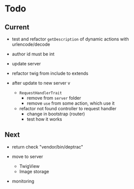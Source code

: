 # Todo

## Current

- test and refactor `getDescription` of dynamic actions with urlencode/decode
- author id must be int
- update server
- refactor twig from include to extends

- after update to new server v
  - `RequestHandlerTrait`
    - remove from `server` folder
    - remove `use` from some action, which use it
  - refactor not found controller to request handler
    - change in bootstrap (router)
    - test how it works

## Next

- return check "vendor/bin/deptrac"

- move to server
  - TwigView
  - Image storage

- monitoring
